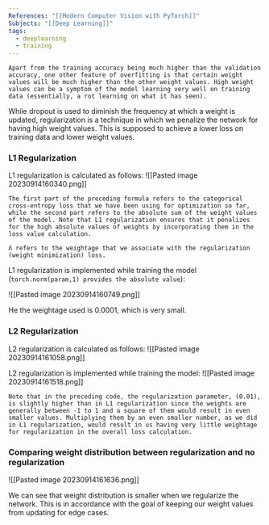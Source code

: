 ```yaml
---
References: "[[Modern Computer Vision with PyTorch]]"
Subjects: "[[Deep Learning]]"
tags:
  - deeplearning
  - training
---
```


```
Apart from the training accuracy being much higher than the validation accuracy, one other feature of overfitting is that certain weight values will be much higher than the other weight values. High weight values can be a symptom of the model learning very well on training data (essentially, a rot learning on what it has seen).
```

While dropout is used to diminish the frequency at which a weight is updated, regularization is a technique in which we penalize the network for having high weight values. This is supposed to achieve a lower loss on training data and lower weight values. 

### L1 Regularization

L1 regularization is calculated as follows:
![[Pasted image 20230914160340.png]]

```
The first part of the preceding formula refers to the categorical cross-entropy loss that we have been using for optimization so far, while the second part refers to the absolute sum of the weight values of the model. Note that L1 regularization ensures that it penalizes for the high absolute values of weights by incorporating them in the loss value calculation. 

Λ refers to the weightage that we associate with the regularization (weight minimization) loss.
```

L1 regularization is implemented while training the model (`torch.norm(param,1) provides the absolute value`):

![[Pasted image 20230914160749.png]]

He the weightage used is 0.0001, which is very small.

### L2 Regularization

L2 regularization is calculated as follows:
![[Pasted image 20230914161058.png]]

L2 regularization is implemented while training the model:
![[Pasted image 20230914161518.png]]

```
Note that in the preceding code, the regularization parameter, (0.01), is slightly higher than in L1 regularization since the weights are generally between -1 to 1 and a square of them would result in even smaller values. Multiplying them by an even smaller number, as we did in L1 regularization, would result in us having very little weightage for regularization in the overall loss calculation.
```

### Comparing weight distribution between regularization and no regularization

![[Pasted image 20230914161636.png]]

We can see that weight distribution is smaller when we regularize the network. This is in accordance with the goal of keeping our weight values from updating for edge cases.